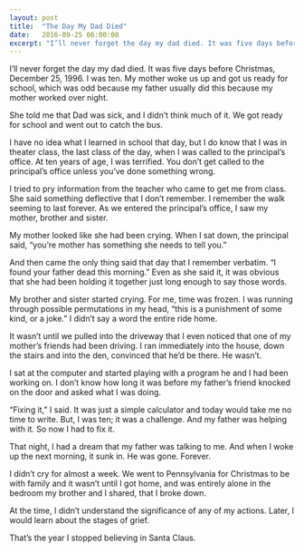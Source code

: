```yaml
---
layout: post
title:  "The Day My Dad Died"
date:   2016-09-25 06:00:00
excerpt: "I’ll never forget the day my dad died. It was five days before Christmas, December 25, 1996. I was ten. My mother woke us up and got us ready for school, which was odd because my father usually did this because my mother worked over night."
---
```


I’ll never forget the day my dad died. It was five days before Christmas, December 25, 1996. I was ten. My mother woke us up and got us ready for school, which was odd because my father usually did this because my mother worked over night.

She told me that Dad was sick, and I didn’t think much of it. We got ready for school and went out to catch the bus.

I have no idea what I learned in school that day, but I do know that I was in theater class, the last class of the day, when I was called to the principal’s office. At ten years of age, I was terrified. You don’t get called to the principal’s office unless you’ve done something wrong.

I tried to pry information from the teacher who came to get me from class. She said something deflective that I don’t remember. I remember the walk seeming to last forever. As we entered the principal’s office, I saw my mother, brother and sister.

My mother looked like she had been crying. When I sat down, the principal said, “you’re mother has something she needs to tell you.”

And then came the only thing said that day that I remember verbatim. “I found your father dead this morning.” Even as she said it, it was obvious that she had been holding it together just long enough to say those words.

My brother and sister started crying. For me, time was frozen. I was running through possible permutations in my head, “this is a punishment of some kind, or a joke.” I didn’t say a word the entire ride home.

It wasn’t until we pulled into the driveway that I even noticed that one of my mother’s friends had been driving. I ran immediately into the house, down the stairs and into the den, convinced that he’d be there. He wasn’t.

I sat at the computer and started playing with a program he and I had been working on. I don’t know how long it was before my father’s friend knocked on the door and asked what I was doing.

“Fixing it,” I said. It was just a simple calculator and today would take me no time to write. But, I was ten; it was a challenge. And my father was helping with it. So now I had to fix it.

That night, I had a dream that my father was talking to me. And when I woke up the next morning, it sunk in. He was gone. Forever.

I didn’t cry for almost a week. We went to Pennsylvania for Christmas to be with family and it wasn’t until I got home, and was entirely alone in the bedroom my brother and I shared, that I broke down.

At the time, I didn’t understand the significance of any of my actions. Later, I would learn about the stages of grief.

That’s the year I stopped believing in Santa Claus.
